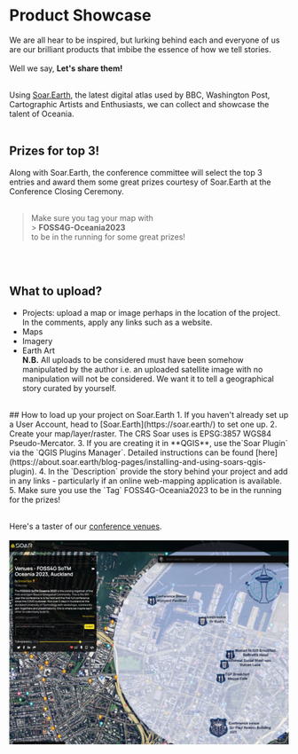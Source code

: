 # Product Showcase

We are all hear to be inspired, but lurking behind each and everyone of us are our brilliant products that imbibe the essence of how we tell stories. 
<br /><br />
Well we say, **Let's share them!**<br /><br />

Using [Soar.Earth](https://soar.earth/), the latest digital atlas used by BBC, Washington Post, Cartographic Artists and Enthusiasts, we can collect and showcase the talent of Oceania. <br /><br />
## Prizes for top 3!
Along with Soar.Earth, the conference committee will select the top 3 entries and award them some great prizes courtesy of Soar.Earth at the Conference Closing Ceremony. <br /><br />

> Make sure you tag your map with  <br />
    > **FOSS4G-Oceania2023** <br />
> to be in the running for some great prizes! 

<br /><br />
## What to upload? 
- Projects: upload a map or image perhaps in the location of the project. In the comments, apply any links such as a website.
- Maps
- Imagery
- Earth Art  <br />
**N.B.** All uploads to be considered must have been somehow manipulated by the author i.e. an uploaded satellite image with no manipulation will not be considered. We want it to tell a geographical story curated by yourself. 

<br />
## How to load up your project on Soar.Earth
1. If you haven't already set up a User Account, head to [Soar.Earth](https://soar.earth/) to set one up.
2. Create your map/layer/raster. The CRS Soar uses is EPSG:3857 WGS84 Pseudo-Mercator.
3. If you are creating it in **QGIS**, use the`Soar Plugin` via the `QGIS Plugins Manager`. Detailed instructions can be found [here](https://about.soar.earth/blog-pages/installing-and-using-soars-qgis-plugin).
4. In the `Description` provide the story behind your project and add in any links - particularly if an online web-mapping application is available.
5. Make sure you use the `Tag` FOSS4G-Oceania2023 to be in the running for the prizes!
<br /><br />

Here's a taster of our [conference venues](https://soar.earth/maps/15722?pos=-36.84547055637228%2C174.76608946499994%2C16.06).<br /><br />
![Conference Venues](/imgs/venues-map.png)
<br />


